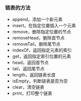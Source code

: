 ### 链表的方法

-   append，添加一个新元素
-   insert，在指定位置插入一个元素
-   remove，删除指定位置的节点
-   removeHead，删除首节点
-   removeTail，删除尾节点
-   indexOf，返回指定元素的索引
-   get，返回指定索引位置的元素
-   head，返回首节点
-   tail，返回尾节点
-   length，返回链表长度
-   isEmpty，判断链表是否为空
-   clear，清空链表
-   print，打印整个链表

